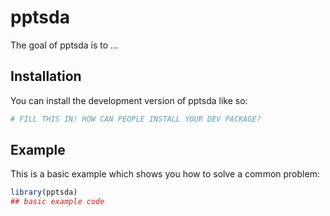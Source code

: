 
# pptsda

<!-- badges: start -->
<!-- badges: end -->

The goal of pptsda is to ...

## Installation

You can install the development version of pptsda like so:

``` r
# FILL THIS IN! HOW CAN PEOPLE INSTALL YOUR DEV PACKAGE?
```

## Example

This is a basic example which shows you how to solve a common problem:

``` r
library(pptsda)
## basic example code
```

